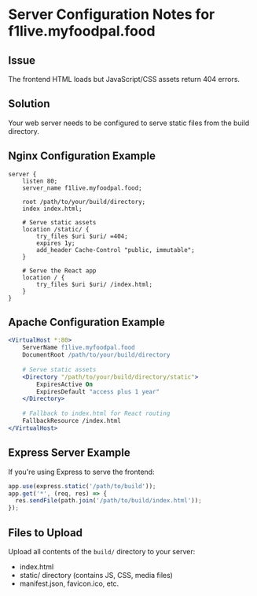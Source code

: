# Server Configuration Notes for f1live.myfoodpal.food

## Issue
The frontend HTML loads but JavaScript/CSS assets return 404 errors.

## Solution
Your web server needs to be configured to serve static files from the build directory.

## Nginx Configuration Example
```nginx
server {
    listen 80;
    server_name f1live.myfoodpal.food;
    
    root /path/to/your/build/directory;
    index index.html;
    
    # Serve static assets
    location /static/ {
        try_files $uri $uri/ =404;
        expires 1y;
        add_header Cache-Control "public, immutable";
    }
    
    # Serve the React app
    location / {
        try_files $uri $uri/ /index.html;
    }
}
```

## Apache Configuration Example
```apache
<VirtualHost *:80>
    ServerName f1live.myfoodpal.food
    DocumentRoot /path/to/your/build/directory
    
    # Serve static assets
    <Directory "/path/to/your/build/directory/static">
        ExpiresActive On
        ExpiresDefault "access plus 1 year"
    </Directory>
    
    # Fallback to index.html for React routing
    FallbackResource /index.html
</VirtualHost>
```

## Express Server Example
If you're using Express to serve the frontend:
```javascript
app.use(express.static('/path/to/build'));
app.get('*', (req, res) => {
  res.sendFile(path.join('/path/to/build/index.html'));
});
```

## Files to Upload
Upload all contents of the `build/` directory to your server:
- index.html
- static/ directory (contains JS, CSS, media files)
- manifest.json, favicon.ico, etc.